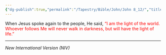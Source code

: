 ```yaml
---
{"dg-publish":true,"permalink":"/Tapestry/Bible/John/John 8_12/","title":"John 8:12","hide":true,"tags":["bible-verse","bible-verse"],"dgHomeLink":true,"dgShowLocalGraph":true,"dgEnableSearch":true}
---
```


When Jesus spoke again to the people, He said, <font color="red">“I am the light of the world. Whoever follows Me will never walk in darkness, but will have the light of life.”</font>

---
*New International Version (NIV)*

